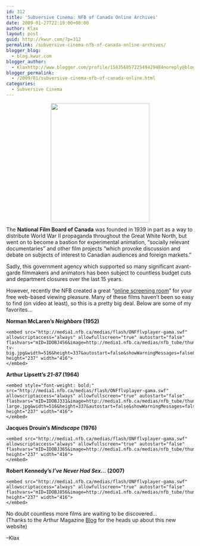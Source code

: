 ```yaml
---
id: 312
title: 'Subversive Cinema: NFB of Canada Online Archives'
date: 2009-01-27T22:19:00+00:00
author: Klax
layout: post
guid: http://kwur.com/?p=312
permalink: /subversive-cinema-nfb-of-canada-online-archives/
blogger_blog:
  - blog.kwur.com
blogger_author:
  - Klaxhttp://www.blogger.com/profile/15835685722549429484noreply@blogger.com
blogger_permalink:
  - /2009/01/subversive-cinema-nfb-of-canada-online.html
categories:
  - Subversive Cinema
---
```

<div class="pf-content">
  <p>
    <a onblur="try {parent.deselectBloggerImageGracefully();} catch(e) {}" href="http://www.kwur.com/blog/uploaded_images/NFB_logo_canadian_design-779467.jpg"><img style="margin: 0px auto 10px; display: block; text-align: center; cursor: pointer; width: 265px; height: 320px;" src="http://www.kwur.com/blog/uploaded_images/NFB_logo_canadian_design-779462.jpg" alt="" border="0" /></a>The <span style="font-weight: bold;">National Film Board of Canada</span> was founded in 1939 in part as a way to distribute World War II propaganda throughout the Great White North, but went on to become a bastion for experimental animation, “socially relevant documentaries” and other film projects “which provoke discussion and debate on subjects of interest to Canadian audiences and foreign markets.”
  </p>
  
  <p>
    Sadly, this government agency which supported so many significant avant-garde filmmakers and animators has been subject to countless budget cuts and department closures over the last 15 years.
  </p>
  
  <p>
    However, recently the NFB created a great “<a href="http://www.nfb.ca/explore-by/title/">online screening room</a>” for your free web-based viewing pleasure. Many of these films haven’t been so easy to find (on video at least), so this is a pretty big deal. Below are some of my favorites…
  </p>
  
  <p>
    <span style="font-weight: bold;">Norman McLaren’s </span><span style="font-style: italic; font-weight: bold;">Neighbors</span><span style="font-weight: bold;"> (1952)</span><br />
    
    <embed src="http://media1.nfb.ca/medias/flash/ONFflvplayer-gama.swf" allowscriptaccess="always" allowfullscreen="true" autostart="false" flashvars="mID=IDOBJ456&image=http://media1.nfb.ca/medias/nfb_tube/thumbs_large/2009/Neighbours-tv-big.jpg&width=516&height=337&autostart=false&showWarningMessages=false&streamNotFoundDelay=15&lang=en&getPlaylistOnEnd=true&embeddedMode=true" height="237" width="416">
    </embed>
  </p>
  
  <p>
    <span style="font-weight: bold;">Arthur Lipsett’s </span><span style="font-style: italic; font-weight: bold;">21-87</span><span style="font-weight: bold;"> (1964)</span><br />
    
    <embed style="font-weight: bold;" src="http://media1.nfb.ca/medias/flash/ONFflvplayer-gama.swf" allowscriptaccess="always" allowfullscreen="true" autostart="false" flashvars="mID=IDOBJ331&image=http://media1.nfb.ca/medias/nfb_tube/thumbs_large/2008/2187-large.jpg&width=516&height=337&autostart=false&showWarningMessages=false&streamNotFoundDelay=15&lang=en&getPlaylistOnEnd=true&embeddedMode=true" height="237" width="416">
    </embed>
  </p>
  
  <p>
    <span style="font-weight: bold;">Jacques Drouin’s </span><span style="font-style: italic; font-weight: bold;">Mindscape</span><span style="font-weight: bold;"> (1976)</span><br />
    
    <embed src="http://media1.nfb.ca/medias/flash/ONFflvplayer-gama.swf" allowscriptaccess="always" allowfullscreen="true" autostart="false" flashvars="mID=IDOBJ365&image=http://media1.nfb.ca/medias/nfb_tube/thumbs_large/2008/568_5TVBIG_.jpg&width=516&height=337&autostart=false&showWarningMessages=false&streamNotFoundDelay=15&lang=en&getPlaylistOnEnd=true&embeddedMode=true" height="237" width="416">
    </embed>
  </p>
  
  <p>
    <span style="font-weight: bold;">Robert Kennedy’s </span><span style="font-style: italic; font-weight: bold;">I’ve Never Had Sex…</span><span style="font-weight: bold;"> (2007)</span><br />
    
    <embed src="http://media1.nfb.ca/medias/flash/ONFflvplayer-gama.swf" allowscriptaccess="always" allowfullscreen="true" autostart="false" flashvars="mID=IDOBJ856&image=http://media1.nfb.ca/medias/nfb_tube/thumbs_large/2008/never_sex_big.jpg&width=516&height=337&autostart=false&showWarningMessages=false&streamNotFoundDelay=15&lang=en&getPlaylistOnEnd=true&embeddedMode=true" height="237" width="416">
    </embed>
  </p>
  
  <p>
    No doubt countless more films are waiting to be discovered…<br />(Thanks to the Arthur Magazine <a href="http://www.arthurmag.com/magpie/?p=3983">Blog</a> for the heads up about this new website)
  </p>
  
  <p>
    –Klax
  </p>
</div>